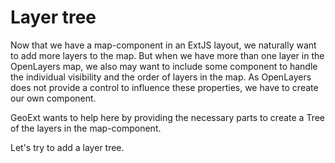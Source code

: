 # Layer tree

Now that we have a map-component in an ExtJS layout, we naturally want to add more layers to the map. But when we have more than one layer in the OpenLayers map, we also may want to include some component to handle the individual visibility and the order of layers in the map. As OpenLayers does not provide a control to influence these properties, we have to create our own component.

GeoExt wants to help here by providing the necessary parts to create a Tree of the layers in the map-component.

Let's try to add a layer tree.
